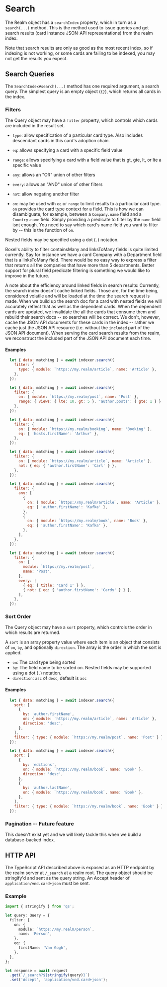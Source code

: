 # Search

The Realm object has a `searchIndex` property, which in turn as a `search(...)` method. This is the method used to issue queries and get search results (card instance JSON-API representations) from the realm index.

Note that search results are only as good as the most recent index, so if indexing is not working, or some cards are failing to be indexed, you may not get the results you expect. 

## Search Queries

The `SearchIndex#search(...)` method has one required argument, a search query. The simplest query is an empty object (`{}`), which returns all cards in the index.

### Filters

The Query object may have a `filter` property, which controls which cards are included in the result set.

* `type`: allow specification of a particular card type. Also includes descendant cards in this card's adoption chain.
* `eq`: allows specifying a card with a specific field value
* `range`: allows specifying a card with a field value that is gt, gte, lt, or lte a specific value
* `any`: allows an "OR" union of other filters
* `every`: allows an "AND" union of other filters
* `not`: allow negating another filter

* `on`: may be used with `eq` or `range` to limit results to a particular card type. `on` provides the card type context for a field. This is how we can disambiguate, for example, between a `Company.name` field and a `Country.name` field. Simply providing a predicate to filter by the `name` field isnt enough. You need to say which card's name field you want to filter by -- this is the function of `on`.

Nested fields may be specified using a dot (`.`) notation.

Boxel's ability to filter containsMany and linksToMany fields is quite limited currently. Say for instance we have a card Company with a Department field that is a linksToMany field. There would be no easy way to express a filter that returns all the companies that have more than 5 departments. Better support for plural field predicate filtering is something we would like to improve in the future.

A note about the efficiency around linked fields in search results: Currently, the search index doesn't cache linked fields. Those are, for the time being, considered volatile and will be loaded at the time the search request is made. When we build up the search doc for a card with nested fields we will accurately reflect that as well as the dependent cards. When the dependent cards are updated, we invalidate the all the cards that consume them and rebuild their search docs -- so searches will be correct. We don't, however, cache the JSON API documents for these cards in the index -- rather we cache just the JSON API resource (i.e. without the `included` part of the JSON API document). When serving the card search results from the realm, we reconstruct the included part of the JSON API document each time.

#### Examples

```js
  let { data: matching } = await indexer.search({
    filter: {
      type: { module: `https://my.realm/article`, name: 'Article' },
    },
  });
```

```js
  let { data: matching } = await indexer.search({
    filter: {
      on: { module: `https://my.realm/post`, name: 'Post' },
      range: { views: { lte: 10, gt: 5 }, 'author.posts': { gte: 1 } },
    },
  });
```

```js
  let { data: matching } = await indexer.search({
    filter: {
      on: { module: `https://my.realm/booking`, name: 'Booking' },
      eq: { 'hosts.firstName': 'Arthur' },
    },
  });
```

```js
  let { data: matching } = await indexer.search({
    filter: {
      on: { module: `https://my.realm/article`, name: 'Article' },
      not: { eq: { 'author.firstName': 'Carl' } },
    },
  });
```

```js
  let { data: matching } = await indexer.search({
    filter: {
      any: [
        {
          on: { module: `https://my.realm/article`, name: 'Article' },
          eq: { 'author.firstName': 'Kafka' },
        },
        {
          on: { module: `https://my.realm/book`, name: 'Book' },
          eq: { 'author.firstName': 'Kafka' },
        },
      ],
    },
  });
```

```js
  let { data: matching } = await indexer.search({
    filter: {
      on: {
        module: `https://my.realm/post`,
        name: 'Post',
      },
      every: [
        { eq: { title: 'Card 1' } },
        { not: { eq: { 'author.firstName': 'Cardy' } } },
      ],
    },
  });
```

### Sort Order

The Query object may have a `sort` property, which controls the order in which results are returned.

A `sort` is an array property value where each item is an object that consists of `on`, `by`, and optionally `direction`. The array is the order in which the sort is applied.

* `on`: The card type being sorted
* `by`: The field name to be sorted on. Nested fields may be supported using a dot (`.`) notation.
* `direction`: `asc` of `desc`, default is `asc`

#### Examples

```js
  let { data: matching } = await indexer.search({
    sort: [
      {
        by: 'author.firstName',
        on: { module: `https://my.realm/article`, name: 'Article' },
        direction: 'desc',
      },
    ],
    filter: { type: { module: `https://my.realm/post`, name: 'Post' } },
  });
```

```js
  let { data: matching } = await indexer.search({
    sort: [
      {
        by: 'editions',
        on: { module: `https://my.realm/book`, name: 'Book' },
        direction: 'desc',
      },
      {
        by: 'author.lastName',
        on: { module: `https://my.realm/book`, name: 'Book' },
      },
    ],
    filter: { type: { module: `https://my.realm/book`, name: 'Book' } },
  });
```

### Pagination -- Future feature

This doesn't exist yet and we will likely tackle this when we build a database-backed index.

## HTTP API

The TypeScript API described above is exposed as an HTTP endpoint by the realm server at `/_search` at a realm root. The query object should be stringify'd and sent as the query string. An Accept header of `application/vnd.card+json` must be sent.

### Example

```ts
import { stringify } from 'qs';

let query: Query = {
  filter: {
    on: {
      module: `https://my.realm/person`,
      name: 'Person',
    },
    eq: {
      firstName: 'Van Gogh',
    },
  },
};

let response = await request
  .get(`/_search?${stringify(query)}`)
  .set('Accept', 'application/vnd.card+json');
```